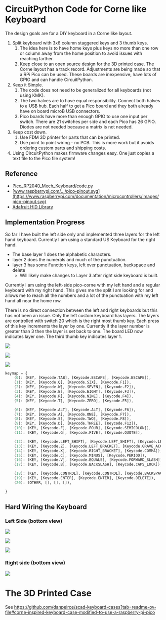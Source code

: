 # CircuitPython Code for Corne like Keyboard

The design goals are for a DIY keyboard in a Corne like layout. 

1. Split keyboard with 3x6 column staggered keys and 3 thumb keys. 
    1. The idea here is to have home keys plus keys no more than one row or column away from the home position 
	   to avoid issues with reaching farther.
	2. Keep close to an open source design for the 3D printed case. The Corne layout has a track record. Adjustments are being made
	   so that a RPi Pico can be used. These boards are inexpensive, have lots of GPIO and can handle CircuitPython.
2. Keep it Simple. 
    1. The code does not need to be generalized for all keyboards (not using KMK). 
	2. The two halves are to have equal responsibility. Connect both halves to a USB hub. 
	   Each half to get a Pico board and they both already have on board microB USB connectors.
	3. Pico boards have more than enough GPIO to use one input per switch. There are 21 switches per side and each Pico has 26 
	   GPIO. Diodes are not needed because a matrix is not needed.
3. Keep cost down. 
    1. Use FDM 3D printer for parts that can be printed.
	2. Use point to point wiring - no PCB. This is more work but it avoids ordering custom parts and shipping costs.
4.  Using CircuitPython makes firmware changes easy. One just copies a text file to the Pico file system!
	

## Reference

* [Pico_RP2040_Mech_Keyboard/code.py](https://github.com/adafruit/Adafruit_Learning_System_Guides/blob/main/Pico_RP2040_Mech_Keyboard/code.py)
* [www.raspberrypi.com/.../pico-pinout.svg](https://www.raspberrypi.com/documentation/microcontrollers/images/pico-pinout.svg)
* [Adafruit HID Library](https://docs.circuitpython.org/projects/hid/en/latest/)

## Implementation Progress

So far I have built the left side only and implemented three layers for the left hand keyboard. 
Currently I am using a standard US Keyboard for the right hand.

* The base layer 1 does the alphabetic characters.
* layer 2 does the numerals and much of the punctuation.
* layer 3 has some Function keys, left over punctuation, backspace and delete
    * Will likely make changes to Layer 3 after right side keyboard is built. 

Currently I am using the left-side pico-corne with my left hand and a regular keyboard with my right hand. This gives me the split I am looking
for and allows me to reach all the numbers and a lot of the punctuation with my left hand all near the home row.

There is no direct connection between the left and right keyboards but this has not been an issue. Only the left custom keyboard has layers.
The layers are controlled with switch 20 which is the right most thumb key. Each press of this key increments the layer by one. Currently if 
the layer number is greater than 3 then the layer is set back to one. The board LED now indicates layer one. The third thumb key indicates layer 1.

![](Layer1.png)  

![](Layer2.png)

![](Layer3.png)

~~~~python
keymap = {
    (0): (KEY, [Keycode.TAB], [Keycode.ESCAPE], [Keycode.ESCAPE]),
    (1): (KEY, [Keycode.Q], [Keycode.SIX], [Keycode.F1]),
    (2): (KEY, [Keycode.W], [Keycode.SEVEN], [Keycode.F2]),
    (3): (KEY, [Keycode.E], [Keycode.EIGHT], [Keycode.F3]),
    (4): (KEY, [Keycode.R], [Keycode.NINE], [Keycode.F4]),
    (5): (KEY, [Keycode.T], [Keycode.ZERO], [Keycode.F5]),

    (6): (KEY, [Keycode.ALT], [Keycode.ALT], [Keycode.F6]),
    (7): (KEY, [Keycode.A], [Keycode.ONE], [Keycode.F7]),
    (8): (KEY, [Keycode.S], [Keycode.TWO], [Keycode.F8]),
    (9): (KEY, [Keycode.D], [Keycode.THREE], [Keycode.F12]), 
    (10): (KEY, [Keycode.F], [Keycode.FOUR], [Keycode.SEMICOLON]),
    (11): (KEY, [Keycode.G], [Keycode.FIVE], [Keycode.QUOTE]),

    (12): (KEY, [Keycode.LEFT_SHIFT], [Keycode.LEFT_SHIFT], [Keycode.LEFT_SHIFT]),
    (13): (KEY, [Keycode.Z], [Keycode.LEFT_BRACKET], [Keycode.GRAVE_ACCENT]), 
    (14): (KEY, [Keycode.X], [Keycode.RIGHT_BRACKET], [Keycode.COMMA]),
    (15): (KEY, [Keycode.C], [Keycode.MINUS], [Keycode.PERIOD]),
    (16): (KEY, [Keycode.V], [Keycode.EQUALS], [Keycode.FORWARD_SLASH]),
    (17): (KEY, [Keycode.B], [Keycode.BACKSLASH], [Keycode.CAPS_LOCK]),

    (18): (KEY, [Keycode.CONTROL], [Keycode.CONTROL], [Keycode.BACKSPACE]),
    (19): (KEY, [Keycode.ENTER], [Keycode.ENTER], [Keycode.DELETE]),
    (20): (OTHER, [], [], []),

}
~~~~

## Hard Wiring the Keyboard

### Left Side (bottom view)

![](img/pico-corne-left-build05-und.png)

![](img/pico.png)

![](img/pico-corne-left-build04-und-w.png)

### Right side (bottom view)

![](img/LayerRw.png)

# The 3D Printed Case

See https://github.com/danpeirce/scad-keyboard-cases?tab=readme-ov-file#corne-inspired-keyboard-case-modified-to-use-a-raspberry-pi-pico
